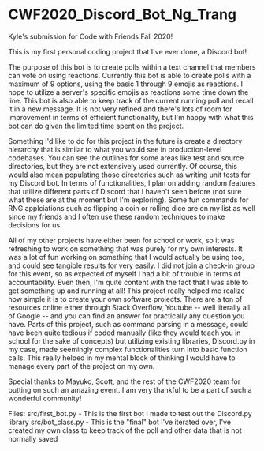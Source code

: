 # CWF2020_Discord_Bot_Ng_Trang

Kyle's submission for Code with Friends Fall 2020!

This is my first personal coding project that I've ever done, a Discord bot! 

The purpose of this bot is to create polls within a text channel that members can vote on using reactions. Currently this bot is able to create polls with a maximum of 9 options, using the basic 1 through 9 emojis as reactions. I hope to utilize a server's specific emojis as reactions some time down the line. This bot is also able to keep track of the current running poll and recall it in a new message. It is not very refined and there's lots of room for improvement in terms of efficient functionality, but I'm happy with what this bot can do given the limited time spent on the project.

Something I'd like to do for this project in the future is create a directory hierarchy that is similar to what you would see in production-level codebases. You can see the outlines for some areas like test and source directories, but they are not extensively used currently. Of course, this would also mean populating those directories such as writing unit tests for my Discord bot. In terms of functionalities, I plan on adding random features that utilize different parts of Discord that I haven't seen before (not sure what these are at the moment but I'm exploring). Some fun commands for RNG applciations such as flipping a coin or rolling dice are on my list as well since my friends and I often use these random techniques to make decisions for us. 

All of my other projects have either been for school or work, so it was refreshing to work on something that was purely for my own interests. It was a lot of fun working on something that I would actually be using too, and could see tangible results for very easily. I did not join a check-in group for this event, so as expected of myself I had a bit of trouble in terms of accountability. Even then, I'm quite content with the fact that I was able to get something up and running at all! This project really helped me realize how simple it is to create your own software projects. There are a ton of resources online either through Stack Overflow, Youtube -- well literally all of Google -- and you can find an answer for practically any question you have. Parts of this project, such as command parsing in a message, could have been quite tedious if coded manually (like they would teach you in school for the sake of concepts) but utilizing existing libraries, Discord.py in my case, made seemingly complex functionalities turn into basic function calls. This really helped in my mental block of thinking I would have to manage every part of the project on my own.

Special thanks to Mayuko, Scott, and the rest of the CWF2020 team for putting on such an amazing event. I am very thankful to be a part of such a wonderful community!

Files:
src/first_bot.py - This is the first bot I made to test out the Discord.py library
src/bot_class.py - This is the "final" bot I've iterated over, I've created my own class to keep track of the poll and other data that is not normally saved